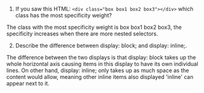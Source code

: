 1. If you saw this HTML: ```<div class="box box1 box2 box3"></div>``` which class has the most specificity weight?

The class with the most specificity weight is box box1 box2 box3, the specificity increases when there are more nested selectors.

2. Describe the difference between display: block; and display: inline;.

The difference between the two displays is that display: block takes up the whole horizontal axis causing items in this display to have its own individual lines. On other hand, display: inline; only takes up as much space as the content would allow, meaning other inline items also displayed 'inline' can appear next to it. 

